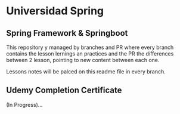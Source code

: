# Universidad Spring
## Spring Framework & Springboot

This repository y managed by branches and PR where every branch contains the lesson lernings an practices and the PR the differences between 2 lesson, pointing to new content between each one.

Lessons notes will be palced on this readme file in every branch.

## Udemy Completion Certificate
(In Progress)...
